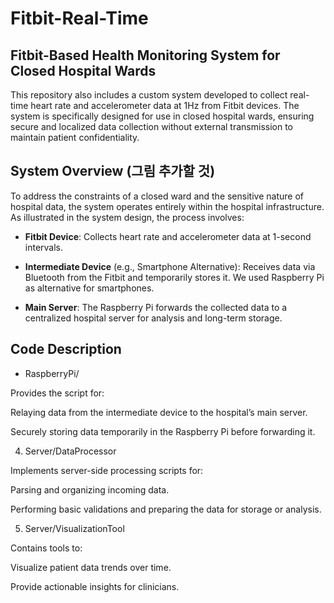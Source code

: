 # Fitbit-Real-Time

## Fitbit-Based Health Monitoring System for Closed Hospital Wards
This repository also includes a custom system developed to collect real-time heart rate and accelerometer data at 1Hz from Fitbit devices. The system is specifically designed for use in closed hospital wards, ensuring secure and localized data collection without external transmission to maintain patient confidentiality.

## System Overview (그림 추가할 것)
To address the constraints of a closed ward and the sensitive nature of hospital data, the system operates entirely within the hospital infrastructure. As illustrated in the system design, the process involves:

+ **Fitbit Device**: Collects heart rate and accelerometer data at 1-second intervals.

+ **Intermediate Device** (e.g., Smartphone Alternative): Receives data via Bluetooth from the Fitbit and temporarily stores it. We used Raspberry Pi as alternative for smartphones.

+ **Main Server**: The Raspberry Pi forwards the collected data to a centralized hospital server for analysis and long-term storage.

## Code Description
+ RaspberryPi/

Provides the script for:

Relaying data from the intermediate device to the hospital’s main server.

Securely storing data temporarily in the Raspberry Pi before forwarding it.

4. Server/DataProcessor

Implements server-side processing scripts for:

Parsing and organizing incoming data.

Performing basic validations and preparing the data for storage or analysis.

5. Server/VisualizationTool

Contains tools to:

Visualize patient data trends over time.

Provide actionable insights for clinicians.
